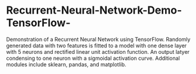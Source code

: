 # Recurrent-Neural-Network-Demo-TensorFlow-
Demonstration of a Recurrent Neural Network using TensorFlow. Randomly generated data with two features is fitted to a model with one dense layer with 5 neurons and rectified linear unit activation function. An output latyer condensing to one neuron with a sigmoidal activation curve.  Additional modules include sklearn, pandas, and matplotlib.
